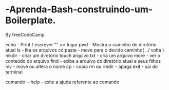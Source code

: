 # -Aprenda-Bash-construindo-um-Boilerplate.
By freeCodeCamp

echo                   -  Print / escrever   "" >> lugar
pwd                    - Mostra o caminho do diretório atual
ls                     - lita os arquivos
cd pasta               - move para o devido caminho( ../ volta )
mkdir <nome>           - criar um diretório
touch arquivo.txt      - cria um arquivo
more <arquivo>         - ver o conteúdo do arquivo
find                   - exibe a arquivo do diretório atual e seus filhos
mv <arquivo><path>     - move ou altera o nome
cp <arquivo><path>     - copia
rm ou rmdir            - apaga
exit                   - sai do terminal

comando --help - exite a ajuda referente ao comando
